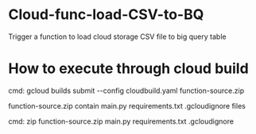 # Cloud-func-load-CSV-to-BQ
Trigger a function to load cloud storage CSV file to big query table

# How to execute through cloud build
cmd: gcloud builds submit --config cloudbuild.yaml function-source.zip

function-source.zip contain main.py  requirements.txt  .gcloudignore  files

cmd: zip function-source.zip main.py requirements.txt .gcloudignore